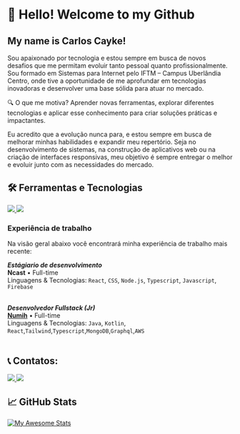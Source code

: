 # 👋 Hello! Welcome to my Github
## My name is Carlos Cayke!

  Sou apaixonado por tecnologia e estou sempre em busca de novos desafios que me permitam evoluir tanto pessoal quanto profissionalmente. Sou formado em Sistemas para Internet pelo IFTM – Campus Uberlândia Centro, onde tive a oportunidade de me aprofundar em tecnologias inovadoras e desenvolver uma base sólida para atuar no mercado.

🔍 O que me motiva? Aprender novas ferramentas, explorar diferentes tecnologias e aplicar esse conhecimento para criar soluções práticas e impactantes.

  Eu acredito que a evolução nunca para, e estou sempre em busca de melhorar minhas habilidades e expandir meu repertório. Seja no desenvolvimento de sistemas, na construção de aplicativos web ou na criação de interfaces responsivas, meu objetivo é sempre entregar o melhor e evoluir junto com as necessidades do mercado.

## 🛠 Ferramentas e Tecnologias
<div align="start">
  <a href="https://skillicons.dev">
    <img src="https://skillicons.dev/icons?i=java,kotlin,spring,aws,nodejs,css,ts,js,tailwind&theme=light" />
  </a>
  <a href="https://skillicons.dev">
    <img src="https://skillicons.dev/icons?i=docker,graphql,postman,neovim,firebase,mongodb,mysql,git,figma&theme=light" />
  </a>
</div>


### Experiência de trabalho

Na visão geral abaixo você encontrará minha experiência de trabalho mais recente:

***Estágiario de desenvolvimento*** \
**Ncast** • Full-time \
Linguagens & Tecnologias: `React`, `CSS`, `Node.js`, `Typescript`, `Javascript`, `Firebase`\
<br/>

***Desenvolvedor Fullstack (Jr)*** \
[**Numih**](https://www.linkedin.com/company/numih/?originalSubdomain=br) • Full-time \
Linguagens & Tecnologias: `Java`, `Kotlin`, `React`,`Tailwind`,`Typescript`,`MongoDB`,`Graphql`,`AWS`\
<br/>

## 📞 Contatos:

<div>
   <a href="https://www.linkedin.com/in/carloscaykebn/" target="_blank">
  <img src="https://skillicons.dev/icons?i=linkedin&theme=light" />
  </a>
    <a href="https://www.linkedin.com/in/carloscaykebn/">
      <img src="https://skillicons.dev/icons?i=linkedin&theme=light" />
    </a>   
</div>


## 📈 GitHub Stats

[![My Awesome Stats](https://awesome-github-stats.azurewebsites.net/user-stats/caykenakazone?cardType=level&theme=github-dark&preferLogin=false)](https://git.io/awesome-stats-card)


